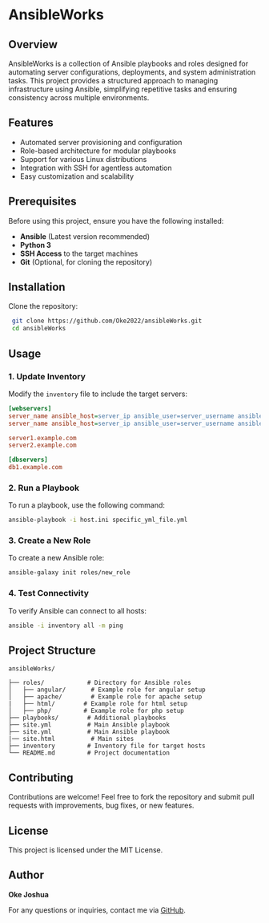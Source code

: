 # AnsibleWorks

## Overview
AnsibleWorks is a collection of Ansible playbooks and roles designed for automating server configurations, deployments, and system administration tasks. This project provides a structured approach to managing infrastructure using Ansible, simplifying repetitive tasks and ensuring consistency across multiple environments.

## Features
- Automated server provisioning and configuration
- Role-based architecture for modular playbooks
- Support for various Linux distributions
- Integration with SSH for agentless automation
- Easy customization and scalability

## Prerequisites
Before using this project, ensure you have the following installed:
- **Ansible** (Latest version recommended)
- **Python 3**
- **SSH Access** to the target machines
- **Git** (Optional, for cloning the repository)

## Installation
Clone the repository:
```sh
 git clone https://github.com/Oke2022/ansibleWorks.git
 cd ansibleWorks
```

## Usage
### 1. Update Inventory
Modify the `inventory` file to include the target servers:
```ini
[webservers]
server_name ansible_host=server_ip ansible_user=server_username ansible_ssh_private_key_file=path_to_your_server_pivate_key ansible_ssh_common_args='-o StrictHostKeyChecking=no'
server_name ansible_host=server_ip ansible_user=server_username ansible_ssh_private_key_file=path_to_your_server_pivate_key ansible_ssh_common_args='-o StrictHostKeyChecking=no'

server1.example.com
server2.example.com

[dbservers]
db1.example.com
```

### 2. Run a Playbook
To run a playbook, use the following command:
```sh
ansible-playbook -i host.ini specific_yml_file.yml
```

### 3. Create a New Role
To create a new Ansible role:
```sh
ansible-galaxy init roles/new_role
```

### 4. Test Connectivity
To verify Ansible can connect to all hosts:
```sh
ansible -i inventory all -m ping
```

## Project Structure
```
ansibleWorks/

├── roles/            # Directory for Ansible roles
│   ├── angular/       # Example role for angular setup
│   ├── apache/        # Example role for apache setup
|   ├── html/        # Example role for html setup
│   ├── php/         # Example role for php setup
├── playbooks/        # Additional playbooks
├── site.yml          # Main Ansible playbook
├── site.yml          # Main Ansible playbook
|── site.html          # Main sites
├── inventory         # Inventory file for target hosts
└── README.md         # Project documentation
```

## Contributing
Contributions are welcome! Feel free to fork the repository and submit pull requests with improvements, bug fixes, or new features.

## License
This project is licensed under the MIT License.

## Author
**Oke Joshua**

For any questions or inquiries, contact me via [GitHub](https://github.com/Oke2022).

